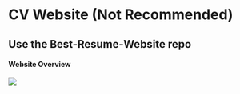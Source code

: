 # CV Website (Not Recommended)
## Use the Best-Resume-Website repo
#### Website Overview
![](https://cdn.discordapp.com/attachments/676775305746317313/1094207296470528094/image.png)
